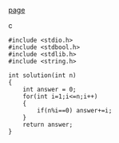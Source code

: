 [page](https://programmers.co.kr/learn/courses/30/lessons/12928)

c

    #include <stdio.h>
    #include <stdbool.h>
    #include <stdlib.h>
    #include <string.h>

    int solution(int n)
    {
        int answer = 0;
        for(int i=1;i<=n;i++)
        {
            if(n%i==0) answer+=i;
        }
        return answer;
    }
